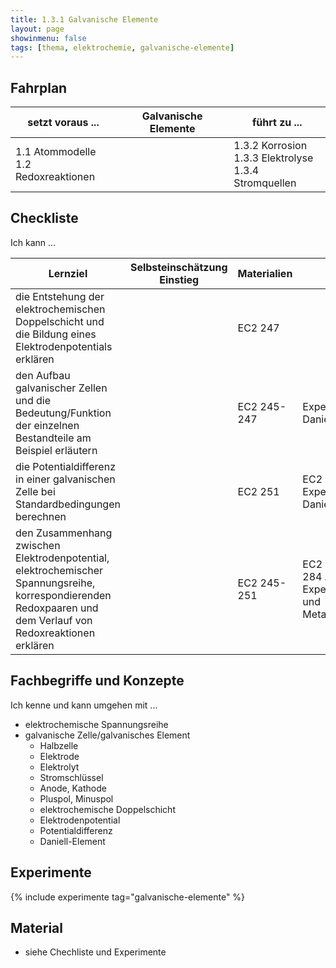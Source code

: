 ```yaml
---
title: 1.3.1 Galvanische Elemente
layout: page
showinmenu: false
tags: [thema, elektrochemie, galvanische-elemente]
---
```


## Fahrplan

| setzt voraus ... | Galvanische Elemente | führt zu ... |
| ---              | ---       | ---          |
| 1.1 Atommodelle<br />1.2 Redoxreaktionen |  |  1.3.2 Korrosion<br />1.3.3 Elektrolyse<br />1.3.4 Stromquellen |

## Checkliste

Ich kann ...

| Lernziel | Selbsteinschätzung <br />Einstieg | Materialien | Übungen | Selbsteinschätzung <br />Ausstieg |
| ---   | ---      | ---         | ---     | ---      |
| die Entstehung der elektrochemischen Doppelschicht und die Bildung eines Elektrodenpotentials erklären | | EC2 247 | | |
| den Aufbau galvanischer Zellen und die Bedeutung/Funktion der einzelnen Bestandteile am Beispiel erläutern | | EC2 245-247 | Experiment Daniell-Element | |
| die Potentialdifferenz in einer galvanischen Zelle bei Standardbedingungen berechnen | | EC2 251 | EC2 251 A3, Experiment Daniell-Element | |
| den Zusammenhang zwischen Elektrodenpotential, elektrochemischer Spannungsreihe, korrespondierenden Redoxpaaren und dem Verlauf von Redoxreaktionen erklären | | EC2 245-251 | EC2 251 A2, EC2 284 A4+A5, Experiment Metalle und Metallsalzlösungen | |

## Fachbegriffe und Konzepte

Ich kenne und kann umgehen mit ...

- elektrochemische Spannungsreihe
- galvanische Zelle/galvanisches Element
	- Halbzelle
	- Elektrode
	- Elektrolyt
	- Stromschlüssel
	- Anode, Kathode
	- Pluspol, Minuspol
	- elektrochemische Doppelschicht
	- Elektrodenpotential
	- Potentialdifferenz
	- Daniell-Element

## Experimente

{% include experimente tag="galvanische-elemente" %}

## Material

- siehe Chechliste und Experimente


    
